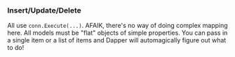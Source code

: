 ### Insert/Update/Delete ###

All use `conn.Execute(...)`. AFAIK, there's no way of doing complex mapping here. All models must be "flat" objects of simple properties.
You can pass in a single item or a list of items and Dapper will automagically figure out what to do!